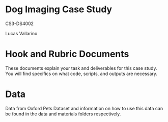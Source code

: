 # Dog Imaging Case Study
CS3-DS4002

Lucas Vallarino


# Hook and Rubric Documents
These documents explain your task and deliverables for this case study. You will find specifics on what code, scripts, and outputs are necessary.

# Data
Data from Oxford Pets Dataset and information on how to use this data can be found in the data and materials folders respectively.

